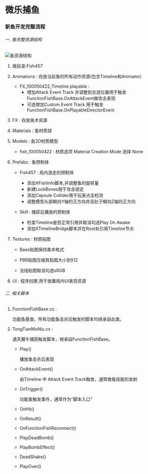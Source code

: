 # 微乐捕鱼

### 新鱼开发完整流程

<!--以通天魔牛457为例-->

###### 一. 鱼完整资源结构



![鱼资源结构](C:\Users\电脑\Desktop\微乐捕鱼\新鱼开发\鱼资源结构.png)

1. 根目录:Fish457

2. Animations : 存放当前鱼的所有动作资源(包含Timeline和Animator)

   * FX_100050422_Timeline.playable : 
     * 增加Attack Event Track 并调整到合适位置用于触发FunctionFishBase.OnAttackEvent做攻击表现
     * 可选增加Custom Event Track 用于触发FunctionFishBase.OnPlayableDirectorEvent

3. FX : 存放美术资源

4. Materials : 鱼材质球

5. Models : 鱼3D材质模型

   * fish_100050422 : 材质选项 Material Creation Mode 选择 None

6. Prefabs : 鱼预制体

   * Fish457 : 局内游走的预制体
     * 添加XFishInfo脚本,并调整鱼的旋转量
     * 新建LockBones用于攻击锁定
     * 添加Capsule Collider用于玩家点击检测
     * 调整模型头部朝向Y轴的正方向并且肚子朝向Z轴的正方向

   * Skill :  捕获后播放的预制体
     * 检查Timeline是否正常引用并取消勾选Play On Awake
     * 添加XTimelineBridge脚本并在Root处引用Timeline节点

7. Textures : 材质贴图

   * Base贴图保持美术格式

   * PBR贴图压缩其贴图大小到512

   * 法线贴图取消勾选sRGB

8. UI : 程序创建,用于放置局内UI表现资源 


###### 二. 相关脚本

1. FunctionFishBase.cs : 

   功能鱼基类，所有功能鱼击杀后触发的脚本均继承自此类。  

2. TongTianMoNiu.cs :  

   通天魔牛捕获触发脚本，继承自FunctionFishBase。

   * Play()

     播放鱼击杀后表现

   * OnAttackEvent()

     由Timeline 中 Attack Event Track触发，通常做鱼技能的发射

   * OnTrigger()

     功能鱼触发事件，通常作为"脚本入口"

   * OnHit()

   * OnResult()

   * OnFunctionFishReconnect()

   * PlayDeadBomb()

   * PlayBombEffect()

   * DeadShake()

   * PlayOver()
